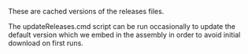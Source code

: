 These are cached versions of the releases files.



The updateReleases.cmd script can be run occasionally to update the default version which we embed in the assembly in order to avoid initial download on first runs.

